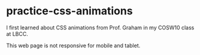 # practice-css-animations
I first learned about CSS animations from Prof. Graham in my COSW10 class at LBCC.

This web page is not responsive for mobile and tablet.
